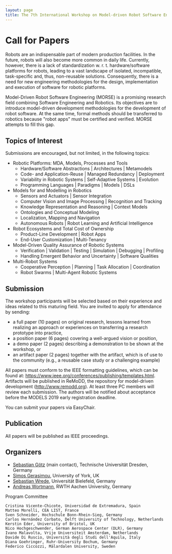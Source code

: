 ```yaml
---
layout: page
title: The 7th International Workshop on Model-driven Robot Software Engineering
---
```


# Call for Papers

Robots are an indispensable part of modern production facilities. In the future, robots will also become more common in daily life. Currently, however, there is a lack of standardization w. r. t. hardware/software platforms for robots, leading to a vast landscape of isolated, incompatible, task-specific and, thus, non-reusable solutions. Consequently, there is a need for new engineering methodologies for the design, implementation and execution of software for robotic platforms.

Model-Driven Robot Software Engineering (MORSE) is a promising research field combining Software Engineering and Robotics. Its objectives are to introduce model-driven development methodologies for the development of robot software. At the same time, formal methods should be transferred to robotics because "robot apps" must be certified and verified. MORSE attempts to fill this gap. 

## Topics of Interest

Submissions are encouraged, but not limited, in the following topics:

- Robotic Platforms: MDA, Models, Processes and Tools
  - Hardware/Software Abstractions | Architectures | Metamodels
  - Code- and Application-Reuse | Managed Redundancy | Deployment
  - Variability in Robotic Systems | Self-Adaptive Systems | Evolution
  - Programming Languages | Paradigms | Models | DSLs 
- Models for and Modelling in Robotics
  - Sensors and Actuators | Sensor Integration
  - Computer Vision and Image Processing | Recognition and Tracking
  - Knowledge Representation and Reasoning | Context Models
  - Ontologies and Conceptual Modeling
  - Localization, Mapping and Navigation
  - Autonomous Robots | Robot Learning and Artificial Intelligence 
- Robot Ecosystems and Total Cost of Ownership
  - Product-Line Development | Robot Apps
  - End-User Customization | Multi-Tenancy 
- Model-Driven Quality Assurance of Robotic Systems
  - Verification | Validation | Testing | Simulation | Debugging | Profiling
  - Handling Emergent Behavior and Uncertainty | Software Qualities 
- Multi-Robot Systems
  - Cooperative Perception | Planning | Task Allocation | Coordination
  - Robot Swarms | Multi-Agent Robotic Systems 
  
## Submission

The workshop participants will be selected based on their experience and ideas related to this maturing field. You are invited to apply for attendance by sending:

- a full paper (10 pages) on original research, lessons learned from realizing an approach or experiences on transferring a research prototype into practice,
- a position paper (6 pages) covering a well-argued vision or position,
- a demo paper (2 pages) describing a demonstration to be shown at the workshop, or
- an artifact paper (2 pages) together with the artifact, which is of use to the community (e.g., a reusable case study or a challenging example) 

All papers must conform to the IEEE formatting guidelines, which can be found at: https://www.ieee.org/conferences/publishing/templates.html. Artifacts will be published in ReMoDD, the repository for model-driven development (http://www.remodd.org). At least three PC members will review each submission. The authors will be notified about acceptance before the MODELS 2019 early registration deadline.

You can submit your papers via EasyChair.

## Publication

All papers will be published as IEEE proceedings.

## Organizers

- [Sebastian Götz](http://st.inf.tu-dresden.de/sgoetz/) (main contact), Technische Universität Dresden, Germany
- [Simos Gerasimou](http://www-users.cs.york.ac.uk/simos/), University of York, UK
- [Sebastian Wrede](https://www.cor-lab.de/swrede), Universität Bielefeld, Germany
- [Andreas Wortmann](https://www.se-rwth.de/staff/wortmann/), RWTH Aachen University, Germany

Program Committee

    Cristina Vicente-Chicote, Universidad de Extremadura, Spain
    Matteo Morelli, CEA LIST, France
    Sven Schneider, Hochschule Bonn-Rhein-Sieg, Germany
    Carlos Hernández Corbato, Delft University of Technology, Netherlands
    Kerstin Eder, University of Bristol, UK
    Nico Hochgeschwender, German Aerospace Center (DLR), Germany
    Ivano Malavolta, Vrije Universiteit Amsterdam, Netherlands
    Davide Di Ruscio, Università degli Studi dell'Aquila, Italy
    Diana Goehringer, Ruhr-University Bochum, Germany
    Federico Ciccozzi, Mälardalen University, Sweden 
